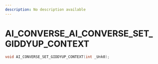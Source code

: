 ```yaml
---
description: No description available 
---
```


# AI_CONVERSE\_AI_CONVERSE_SET_GIDDYUP_CONTEXT

```cpp
void AI_CONVERSE_SET_GIDDYUP_CONTEXT(int _Unk0);
```
